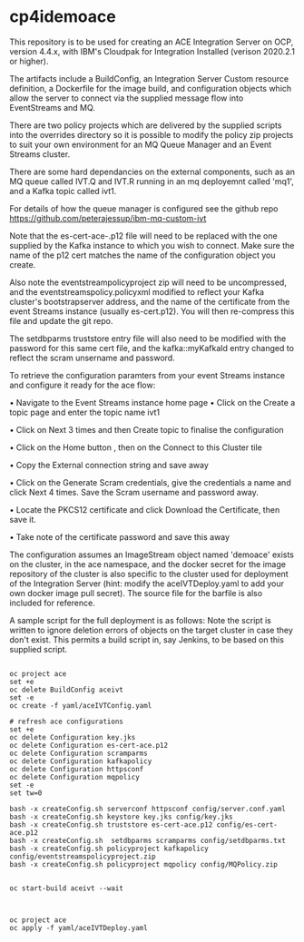 # cp4idemoace

This repository is to be used for creating an ACE Integration Server on OCP, version 4.4.x, with IBM's Cloudpak for Integration Installed (verison 2020.2.1 or higher).

The artifacts include a BuildConfig, an Integration Server Custom resource definition, a Dockerfile for the image build, and configuration objects which allow the server to connect via the supplied message flow into EventStreams and MQ.

There are two policy projects which are delivered by the supplied scripts into the overrides directory so it is possible to modify the policy zip projects to suit your own environment for an MQ Queue Manager and an Event Streams cluster.

There are some hard dependancies on the external components, such as an MQ queue called IVT.Q and IVT.R running in an mq deployemnt called 'mq1', and a Kafka topic called ivt1. 

For details of how the queue manager is configured see the github repo https://github.com/peterajessup/ibm-mq-custom-ivt

Note that the es-cert-ace-.p12 file will need to be replaced with the one supplied by the Kafka instance to which you wish to connect. Make sure the name of the p12 cert matches the name of the configuration object you create.

Also note the eventstreampolicyproject zip will need to be uncompressed, and the eventstreamspolicy.policyxml modified to reflect your Kafka cluster's bootstrapserver address, and the name of the certificate from the event Streams instance (usually es-cert.p12). You will then re-compress this file and update the git repo.

The setdbparms truststore entry file will also need to be modified with the password for this same cert file, and the kafka::myKafkaId entry changed to reflect the scram unsername and password.

To retrieve the configuration paramters from your event Streams instance and configure it ready for the ace flow:

•	Navigate to the Event Streams instance home page
•	Click on the Create a topic page and enter the topic name ivt1

•	Click on Next 3 times and then Create topic to finalise the configuration

•	Click on the Home button  , then on the Connect to this Cluster tile

•	Copy the External connection string and save away  

•	Click on the Generate Scram credentials, give the credentials a name and click Next 4 times. Save the Scram username and password away.

•	Locate the PKCS12 certificate and click Download the Certificate, then save it.

•	Take note of the certificate password and save this away


The configuration assumes an ImageStream object named 'demoace' exists on the cluster, in the ace namespace, and the docker secret for the image repository of the cluster is also specific to the cluster used for deployment of the Integration Server (hint: modify the aceIVTDeploy.yaml to add your own docker image pull secret).
The source file for the barfile is also included for reference.


A sample script for the full deployment is as follows:
Note the script is written to ignore deletion errors of objects on the target cluster in case they don't exist. This permits 
a build script in, say Jenkins, to be based on this supplied script.
```

oc project ace
set +e
oc delete BuildConfig aceivt
set -e
oc create -f yaml/aceIVTConfig.yaml

# refresh ace configurations 
set +e
oc delete Configuration key.jks
oc delete Configuration es-cert-ace.p12
oc delete Configuration scramparms
oc delete Configuration kafkapolicy
oc delete Configuration httpsconf
oc delete Configuration mqpolicy
set -e
set tw=0

bash -x createConfig.sh serverconf httpsconf config/server.conf.yaml
bash -x createConfig.sh keystore key.jks config/key.jks
bash -x createConfig.sh truststore es-cert-ace.p12 config/es-cert-ace.p12
bash -x createConfig.sh  setdbparms scramparms config/setdbparms.txt
bash -x createConfig.sh policyproject kafkapolicy config/eventstreamspolicyproject.zip
bash -x createConfig.sh policyproject mqpolicy config/MQPolicy.zip


oc start-build aceivt --wait



oc project ace
oc apply -f yaml/aceIVTDeploy.yaml
```
